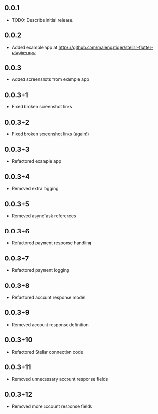 ## 0.0.1
* TODO: Describe initial release.

## 0.0.2
* Added example app at https://github.com/malengatiger/stellar-flutter-plugin-repo

## 0.0.3
* Added screenshots from example app

## 0.0.3+1
* Fixed broken screenshot links

## 0.0.3+2
* Fixed broken screenshot links (again!)

## 0.0.3+3
* Refactored example app

## 0.0.3+4
* Removed extra logging

## 0.0.3+5
* Removed asyncTask references

## 0.0.3+6
* Refactored payment response handling

## 0.0.3+7
* Refactored payment logging

## 0.0.3+8
* Refactored account response model

## 0.0.3+9
* Removed account response definition

## 0.0.3+10
* Refactored Stellar connection code

## 0.0.3+11
* Removed unnecessary account response fields

## 0.0.3+12
* Removed more account response fields
